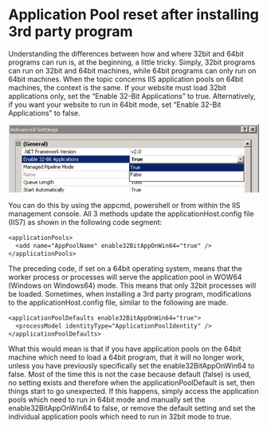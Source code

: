 # Application Pool reset after installing 3rd party program
Understanding the differences between how and where 32bit and 64bit programs can run is, at the beginning, a little tricky.  Simply, 32bit programs can run on 32bit and 64bit machines, while 64bit programs can only run on 64bit machines.
When the topic concerns IIS application pools on 64bit machines, the context is the same.  If your website must load 32bit applications only, set the “Enable 32-Bit Applications” to true.  Alternatively, if you want your website to run in 64bit mode, set “Enable 32-Bit Applications” to false.

![advanced IIS application pool settings][FIGURE1]

You can do this by using the appcmd, powershell or from within the IIS management console.  All 3 methods update the applicationHost.config file (IIS7) as shown in the following code segment:
```
<applicationPools>
  <add name="AppPoolName" enable32BitAppOnWin64="true" />
</applicationPools>
```
The preceding code, if set on a 64bit operating system, means that the worker process or processes will serve the application pool in WOW64 (Windows on Windows64) mode.  This means that only 32bit processes will be loaded.
Sometimes, when installing a 3rd party program, modifications to the applicationHost.config file, similar to the following are made.
```
<applicationPoolDefaults enable32BitAppOnWin64="true">
  <processModel identityType="ApplicationPoolIdentity" />
</applicationPoolDefaults>
```
What this would mean is that if you have application pools on the 64bit machine which need to load a 64bit program, that it will no longer work, unless you have previously specifically set the enable32BitAppOnWin64 to false.  Most of the time this is not the case because default (false) is used, no setting exists and therefore when the applicationPoolDefault is set, then things start to go unexpected.
If this happens, simply access the application pools which need to run in 64bit mode and manually set the enable32BitAppOnWin64 to false, or remove the default setting and set the individual application pools which need to run in 32bit mode to true.

[FIGURE1]: ../images/2011/msdn-0001.png "Figure 1, advanced IIS application pool settings"
